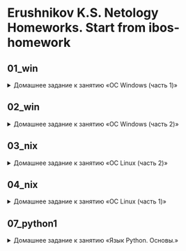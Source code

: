 # Erushnikov K.S. Netology Homeworks. Start from ibos-homework

## 01_win
<details>
<summary>Домашнее задание к занятию «ОС Windows (часть 1)»</summary>
https://docs.google.com/document/d/1qU-Jf40WF16-MGILTyZE4_cQSS2ky4jgk5Jmy13opd0/edit?usp=sharing
</details>

## 02_win
<details>
<summary>Домашнее задание к занятию «ОС Windows (часть 2)»</summary>
https://docs.google.com/document/d/1k-NZjSSn3KbX4sSBspqXhGuS8wT6LZzBYxO5UXlQgaE/edit?usp=sharing
</details>

## 03_nix
<details>
<summary>Домашнее задание к занятию «ОС Linux (часть 2)»</summary>
https://github.com/KErushnikov/Education_Netology/blob/main/03_nix/
</details>

## 04_nix
<details>
<summary>Домашнее задание к занятию «ОС Linux (часть 1)»</summary>
https://github.com/KErushnikov/Education_Netology/blob/main/04_nix/
</details>

## 07_python1
<details>
<summary>Домашнее задание к занятию «Язык Python. Основы.»</summary>
https://github.com/KErushnikov/Education_Netology/tree/main/07_python1
</details>